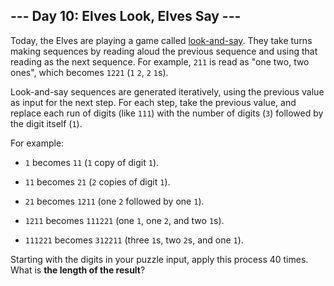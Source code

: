 ## --- Day 10: Elves Look, Elves Say ---
Today, the Elves are playing a game called [look-and-say](https://en.wikipedia.org/wiki/Look-and-say_sequence). They take turns making sequences by reading aloud the previous sequence and using that reading as the next sequence. For example, `211` is read as "one two, two ones", which becomes `1221` (`1` `2`, `2` `1`s).
 
Look-and-say sequences are generated iteratively, using the previous value as input for the next step. For each step, take the previous value, and replace each run of digits (like `111`) with the number of digits (`3`) followed by the digit itself (`1`).
 
For example:
 
 
- `1` becomes `11` (`1` copy of digit `1`).
 
- `11` becomes `21` (`2` copies of digit `1`).
 
- `21` becomes `1211` (one `2` followed by one `1`).
 
- `1211` becomes `111221` (one `1`, one `2`, and two `1`s).
 
- `111221` becomes `312211` (three `1`s, two `2`s, and one `1`).
 
 
Starting with the digits in your puzzle input, apply this process 40 times. What is **the length of the result**?
 